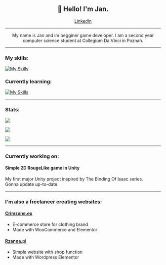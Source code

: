 <h2 align="center">👋 Hello! I'm Jan.</h2>

<p align="center"><a href="https://www.linkedin.com/in/jan-kwiatkowski-633215271/">LinkedIn</a></p>


---

<p align="center">My name is Jan and im begginer game developer. I am a second year computer science student at Collegium Da Vinci in Poznań.</p>

---

<h3>My skills:</h3>

[![My Skills](https://skillicons.dev/icons?i=html,js,css,git,wordpress)](https://skillicons.dev)

<h3>Currently learning:</h3>

[![My Skills](https://skillicons.dev/icons?i=unity,cs)](https://skillicons.dev)


---

<h3>Stats:</h3>

![](https://github-readme-stats.vercel.app/api?username=kwiatkowskijan&theme=tokyonight&include_all_commits=false&count_private=true) <br>

![](https://github-readme-streak-stats.herokuapp.com/?user=kwiatkowskijan&theme=tokyonight) <br>

![](https://github-readme-stats.vercel.app/api/top-langs/?username=kwiatkowskijan&theme=tokyonight&include_all_commits=false&count_private=true&layout=compact)

---

<h3>Currently working on:</h3>

<h4>Simple 2D RougeLike game in Unity</h4>
<p>My first major Unity project inspired by The Binding Of Isaac series.
<br>
Gonna update up-to-date
</p>

---

<h3>I'm also a freelancer creating websites:</h3>

<h4><a href="https://crimzone.eu">Crimzone.eu</a></h4>
<ul>
<li>E-commerce store for clothing brand</li>
<li>Made with WooCommerce and Elementor</li>
</ul>

<h4><a href="https://rzanna.pl">Rzanna.pl</a></h4>
<ul>
<li>Simple website with shop function</li>
<li>Made with Wordpress Elementor</li>
</ul>
